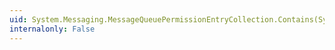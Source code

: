 ```yaml
---
uid: System.Messaging.MessageQueuePermissionEntryCollection.Contains(System.Messaging.MessageQueuePermissionEntry)
internalonly: False
---
```

